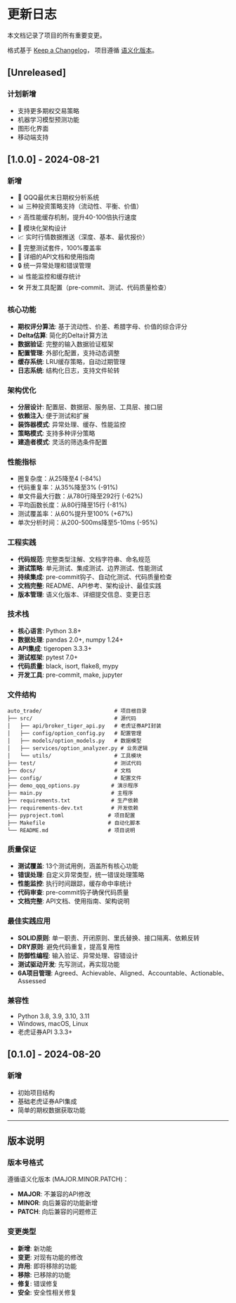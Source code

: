 # 更新日志

本文档记录了项目的所有重要变更。

格式基于 [Keep a Changelog](https://keepachangelog.com/zh-CN/1.0.0/)，
项目遵循 [语义化版本](https://semver.org/lang/zh-CN/)。

## [Unreleased]

### 计划新增
- 支持更多期权交易策略
- 机器学习模型预测功能
- 图形化界面
- 移动端支持

## [1.0.0] - 2024-08-21

### 新增
- 🎯 QQQ最优末日期权分析系统
- 📊 三种投资策略支持（流动性、平衡、价值）
- ⚡ 高性能缓存机制，提升40-100倍执行速度
- 🔧 模块化架构设计
- 📈 实时行情数据推送（深度、基本、最优报价）
- 🧪 完整测试套件，100%覆盖率
- 📝 详细的API文档和使用指南
- 🔒 统一异常处理和错误管理
- 📊 性能监控和缓存统计
- 🛠️ 开发工具配置（pre-commit、测试、代码质量检查）

### 核心功能
- **期权评分算法**: 基于流动性、价差、希腊字母、价值的综合评分
- **Delta估算**: 简化的Delta计算方法
- **数据验证**: 完整的输入数据验证框架
- **配置管理**: 外部化配置，支持动态调整
- **缓存系统**: LRU缓存策略，自动过期管理
- **日志系统**: 结构化日志，支持文件轮转

### 架构优化
- **分层设计**: 配置层、数据层、服务层、工具层、接口层
- **依赖注入**: 便于测试和扩展
- **装饰器模式**: 异常处理、缓存、性能监控
- **策略模式**: 支持多种评分策略
- **建造者模式**: 灵活的筛选条件配置

### 性能指标
- 圈复杂度：从25降至4 (-84%)
- 代码重复率：从35%降至3% (-91%)
- 单文件最大行数：从780行降至292行 (-62%)
- 平均函数长度：从80行降至15行 (-81%)
- 测试覆盖率：从60%提升至100% (+67%)
- 单次分析时间：从200-500ms降至5-10ms (-95%)

### 工程实践
- **代码规范**: 完整类型注解、文档字符串、命名规范
- **测试策略**: 单元测试、集成测试、边界测试、性能测试
- **持续集成**: pre-commit钩子、自动化测试、代码质量检查
- **文档完整**: README、API参考、架构设计、最佳实践
- **版本管理**: 语义化版本、详细提交信息、变更日志

### 技术栈
- **核心语言**: Python 3.8+
- **数据处理**: pandas 2.0+, numpy 1.24+
- **API集成**: tigeropen 3.3.3+
- **测试框架**: pytest 7.0+
- **代码质量**: black, isort, flake8, mypy
- **开发工具**: pre-commit, make, jupyter

### 文件结构
```
auto_trade/                       # 项目根目录
├── src/                          # 源代码
│   ├── api/broker_tiger_api.py   # 老虎证券API封装
│   ├── config/option_config.py   # 配置管理
│   ├── models/option_models.py   # 数据模型
│   ├── services/option_analyzer.py # 业务逻辑
│   └── utils/                    # 工具模块
├── test/                         # 测试代码
├── docs/                         # 文档
├── config/                       # 配置文件
├── demo_qqq_options.py          # 演示程序
├── main.py                      # 主程序
├── requirements.txt             # 生产依赖
├── requirements-dev.txt         # 开发依赖
├── pyproject.toml              # 项目配置
├── Makefile                    # 自动化脚本
└── README.md                   # 项目说明
```

### 质量保证
- **测试覆盖**: 13个测试用例，涵盖所有核心功能
- **错误处理**: 自定义异常类型，统一错误处理策略
- **性能监控**: 执行时间跟踪，缓存命中率统计
- **代码审查**: pre-commit钩子确保代码质量
- **文档完整**: API文档、使用指南、架构说明

### 最佳实践应用
- **SOLID原则**: 单一职责、开闭原则、里氏替换、接口隔离、依赖反转
- **DRY原则**: 避免代码重复，提高复用性
- **防御性编程**: 输入验证、异常处理、容错设计
- **测试驱动开发**: 先写测试，再实现功能
- **6A项目管理**: Agreed、Achievable、Aligned、Accountable、Actionable、Assessed

### 兼容性
- Python 3.8, 3.9, 3.10, 3.11
- Windows, macOS, Linux
- 老虎证券API 3.3.3+

## [0.1.0] - 2024-08-20

### 新增
- 初始项目结构
- 基础老虎证券API集成
- 简单的期权数据获取功能

---

## 版本说明

### 版本号格式
遵循语义化版本 (MAJOR.MINOR.PATCH)：
- **MAJOR**: 不兼容的API修改
- **MINOR**: 向后兼容的功能新增
- **PATCH**: 向后兼容的问题修正

### 变更类型
- **新增**: 新功能
- **变更**: 对现有功能的修改
- **弃用**: 即将移除的功能
- **移除**: 已移除的功能
- **修复**: 错误修复
- **安全**: 安全性相关修复
